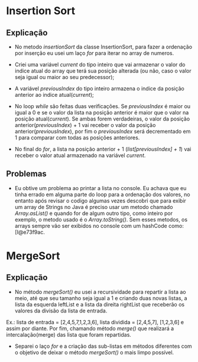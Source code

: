 # Insertion Sort

## Explicação

* No metodo *insertionSort* da classe InsertionSort, para fazer a ordenação por inserção eu
usei um laço *for* para iterar no array de numeros.

* Criei uma variável *current* do tipo inteiro que vai armazenar o valor do indice
atual do array que terá sua posição alterada (ou não, caso o valor seja igual ou
maior ao seu predecessor);

* A variável *previousIndex* do tipo inteiro armazena o indice da posição anterior
ao indice atual(*current*);

* No loop *while* são feitas duas verificações. Se *previousIndex* é maior ou igual
a 0 e se o valor da lista na posição anterior é maior que o valor na posição atual(*current*).
Se ambas forem verdadeiras, o valor da posição anterior(*previousIndex*) + 1 vai receber o valor
da posição anterior(*previousIndex*), por fim o *previousIndex* será decrementado em 1 para
comparar com todas as posições anteriores.

* No final do *for*, a lista na posição anterior + 1 (*list[previousIndex] + 1*) vai receber
o valor atual armazenado na variável *current*.

## Problemas

* Eu obtive um problema ao printar a lista no console. Eu achava que eu tinha errado
em alguma parte do loop para a ordenação dos valores, no entanto após revisar o
codigo algumas vezes descobri que para exibir um array de Strings no Java é preciso
usar um metodo chamado *Array.asList()* e quando for de algum outro tipo, como inteiro
por exemplo, o metodo usado é o *Array.toString()*. Sem esses metodos, os arrays sempre
vão ser exibidos no console com um hashCode como: [I@e73f9ac.


# MergeSort

## Explicação

* No método *mergeSort()* eu usei a recursividade para repartir a lista ao
meio, até que seu tamanho seja igual a 1 e criando duas novas listas, a lista da 
esquerda leftList e a lista da direita rightList que receberão os valores da divisão
da lista de entrada.

Ex.: lista de entrada = [2,4,5,7,1,2,3,6], lista dividida = [2,4,5,7], [1,2,3,6] e
assim por diante.
Por fim, chamando método *merge()* que realizará a intercalação(merge) das lista
que foram repartidas.

* Separei o laço *for* e a criação das sub-listas em métodos diferentes com o 
objetivo de deixar o método *mergeSort()* o mais limpo possível.